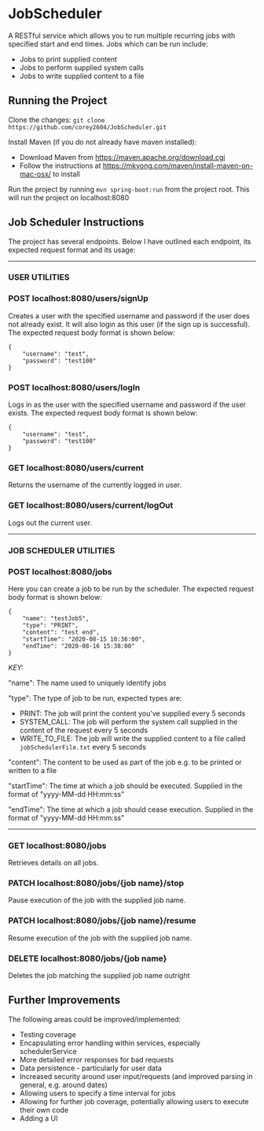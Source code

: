 # JobScheduler
A RESTful service which allows you to run multiple recurring jobs with specified start and end times. Jobs which can be run include:
- Jobs to print supplied content
- Jobs to perform supplied system calls
- Jobs to write supplied content to a file

## Running the Project
Clone the changes: `git clone https://github.com/corey2604/JobScheduler.git`

Install Maven (if you do not already have maven installed):
- Download Maven from https://maven.apache.org/download.cgi
- Follow the instructions at https://mkyong.com/maven/install-maven-on-mac-osx/ to install

Run the project by running `mvn spring-boot:run` from the project root. This will run the project on localhost:8080



## Job Scheduler Instructions
The project has several endpoints. Below I have outlined each endpoint, its expected request format and its usage:

---

### USER UTILITIES


### POST localhost:8080/users/signUp
Creates a user with the specified username and password if the user does not already exist. It will also login as this user (if the sign up is successful). The expected request body format is shown below:
```
{
    "username": "test",
    "password": "test100"
}
```

### POST localhost:8080/users/logIn
Logs in as the user with the specified username and password if the user exists. The expected request body format is shown below:
```
{
    "username": "test",
    "password": "test100"
}
```

### GET localhost:8080/users/current
Returns the username of the currently logged in user.


### GET localhost:8080/users/current/logOut
Logs out the current user.

---

### JOB SCHEDULER UTILITIES


### POST localhost:8080/jobs
Here you can create a job to be run by the scheduler. The expected request body format is shown below:
```
{
    "name": "testJob5",
    "type": "PRINT",
    "content": "test end",
    "startTime": "2020-08-15 10:36:00",
    "endTime": "2020-08-16 15:38:00"
}
```
*KEY:*

"name": The name used to uniquely identify jobs

"type": The type of job to be run, expected types are:
- PRINT: The job will print the content you've supplied every 5 seconds
- SYSTEM_CALL: The job will perform the system call supplied in the content of the request every 5 seconds
- WRITE_TO_FILE: The job will write the supplied content to a file called `jobSchedulerFile.txt` every 5 seconds

"content": The content to be used as part of the job e.g. to be printed or written to a file

"startTime": The time at which a job should be executed. Supplied in the format of "yyyy-MM-dd HH:mm:ss"

"endTime": The time at which a job should cease execution. Supplied in the format of "yyyy-MM-dd HH:mm:ss"

---

### GET localhost:8080/jobs
Retrieves details on all jobs.

### PATCH localhost:8080/jobs/{job name}/stop
Pause execution of the job with the supplied job name.

### PATCH localhost:8080/jobs/{job name}/resume
Resume execution of the job with the supplied job name.

### DELETE localhost:8080/jobs/{job name}
Deletes the job matching the supplied job name outright


## Further Improvements
The following areas could be improved/implemented:
- Testing coverage
- Encapsulating error handling within services, especially schedulerService
- More detailed error responses for bad requests
- Data persistence - particularly for user data
- Increased security around user input/requests (and improved parsing in general, e.g. around dates)
- Allowing users to specify a time interval for jobs
- Allowing for further job coverage, potentially allowing users to execute their own code
- Adding a UI

